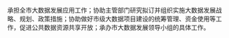 承担全市大数据发展应用工作；协助主管部门研究拟订并组织实施大数据发展战略、规划、政策措施；协助做好市级大数据项目建设的统筹管理、资金使用等工作，促进公共数据资源共享开放；承办市大数据发展领导小组的具体工作。


